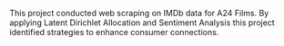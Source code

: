 This project conducted web scraping on IMDb data for A24 Films. By applying Latent Dirichlet Allocation and Sentiment Analysis this project identified strategies to enhance consumer connections.
